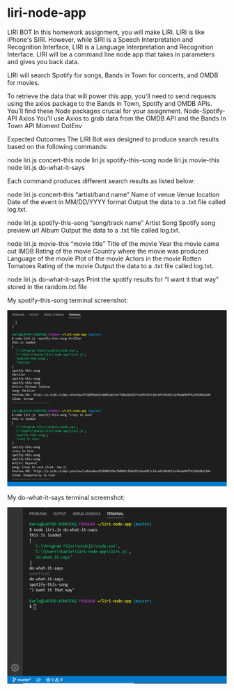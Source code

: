 # liri-node-app
LIRI BOT
In this homework assignment, you will make LIRI. LIRI is like iPhone's SIRI. However, while SIRI is a Speech Interpretation and Recognition Interface, LIRI is a Language Interpretation and Recognition Interface. LIRI will be a command line node app that takes in parameters and gives you back data.

LIRI will search Spotify for songs, Bands in Town for concerts, and OMDB for movies.

To retrieve the data that will power this app, you'll need to send requests using the axios package to the Bands in Town, Spotify and OMDB APIs. You'll find these Node packages crucial for your assignment.
Node-Spotify-API
Axios
You'll use Axios to grab data from the OMDB API and the Bands In Town API
Moment
DotEnv


Expected Outcomes
The LIRI Bot was designed to produce search results based on the following commands:

node liri.js concert-this
node liri.js spotify-this-song
node liri.js movie-this
node liri.js do-what-it-says

Each command produces different search results as listed below:

node liri.js concert-this “artist/band name”
Name of venue
Venue location
Date of the event in MM/DD/YYYY format
Output the data to a .txt file called log.txt.

node liri.js spotify-this-song “song/track name”
Artist
Song
Spotify song preview url
Album
Output the data to a .txt file called log.txt.

node liri.js movie-this “movie title”
Title of the movie
Year the movie came out
IMDB Rating of the movie
Country where the movie was produced
Language of the movie
Plot of the movie
Actors in the movie
Rotten Tomatoes Rating of the movie
Output the data to a .txt file called log.txt.

node liri.js do-what-it-says
Print the spotify results for “I want it that way” stored in the random.txt file

My spotify-this-song terminal screenshot:

![spotify-this-song screenshot](/images/spotify-this-song.png)


My do-what-it-says terminal screenshot:

![do-what-it-says screenshot](/images/do-what-it-says.png)
